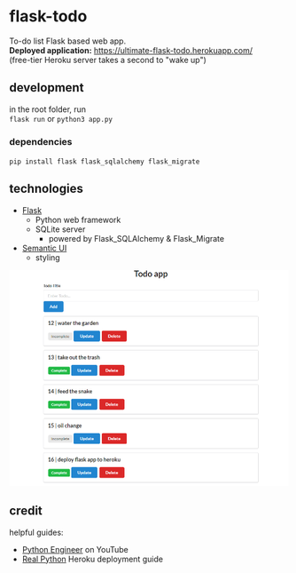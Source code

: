 # flask-todo
To-do list Flask based web app.  
<strong>Deployed application:</strong> https://ultimate-flask-todo.herokuapp.com/  
(free-tier Heroku server takes a second to "wake up")

## development
in the root folder, run  
`flask run` or `python3 app.py`

### dependencies
`pip install flask flask_sqlalchemy flask_migrate`  

## technologies
* [Flask](https://flask.palletsprojects.com/en/2.0.x/_)
    * Python web framework
    * SQLite server
        * powered by Flask_SQLAlchemy & Flask_Migrate
* [Semantic UI](https://semantic-ui.com/)
    * styling

![app screenshot](https://raw.githubusercontent.com/coryjquirk/flask-todo/main/screenshot.PNG)

## credit
helpful guides:  
* [Python Engineer](https://www.youtube.com/watch?v=yKHJsLUENl0) on YouTube  
* [Real Python](https://realpython.com/flask-by-example-part-1-project-setup/) Heroku deployment guide
